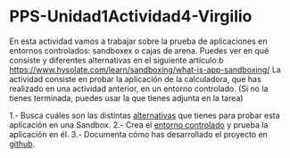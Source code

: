 # PPS-Unidad1Actividad4-Virgilio

En esta actividad vamos a trabajar sobre la prueba de aplicaciones en entornos controlados: sandboxex o cajas de arena.
Puedes ver en qué consiste y diferentes alternativas en el siguiente artículo:b https://www.hysolate.com/learn/sandboxing/what-is-app-sandboxing/
La actividad consiste en probar la aplicación de la calculadora, que has realizado en una actividad anterior, en un entorno controlado. (Si no la tienes terminada, puedes usar la que tienes adjunta en la tarea)

1.- Busca cuáles son las distintas [alternativas](alternativas.md) que tienes para probar esta aplicación en una Sandbox.
2.- Crea el [entorno controlado](entorno.md) y prueba la aplicación en él.
3.- Documenta cómo has desarrollado el proyecto en [github]().
